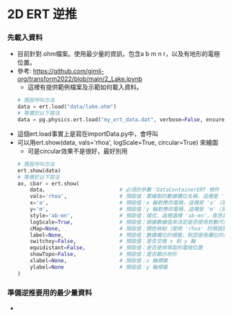 # 2D ERT 逆推

### 先載入資料
+ 目前針對.ohm檔案。使用最少量的資訊，包含a b m n r，以及有地形的電極位置。
+ 參考: https://github.com/gimli-org/transform2022/blob/main/2_Lake.ipynb
  + 這裡有提供範例檔案及示範如何載入資料。
  ```python
  # 預設呼叫方法
  data = ert.load("data/lake.ohm")
  # 等價於以下寫法
  data = pg.physics.ert.load("my_ert_data.dat", verbose=False, ensureKRhoa=False)
  ```
+ 這個ert.load事實上是寫在importData.py中，會呼叫
+ 可以用ert.show(data, vals='rhoa', logScale=True, circular=True) 來繪圖
  + 可是circular效果不是很好，最好別用
  ```python
  # 預設呼叫方法
  ert.show(data)
  # 等價於以下寫法
  ax, cbar = ert.show(
      data,                        # 必須的參數：DataContainerERT 物件
      vals='rhoa',                 # 預設值：要繪製的數據欄位名稱，這裡是 'rhoa'（電阻率）
      x='a',                       # 預設值：x 軸對應的電極，這裡是 'a'（源電極）
      y='m',                       # 預設值：y 軸對應的電極，這裡是 'm'（測量電極）
      style='ab-mn',               # 預設值：樣式，這裡選擇 'ab-mn'，意思是使用源電極和測量電極的各種組合
      logScale=True,               # 預設值：根據數據值來決定是否使用對數尺度，這裡默認使用對數尺度
      cMap=None,                   # 預設值：顏色映射（使用 'rhoa' 的預設顏色映射）
      label=None,                  # 預設值：數據欄位的標籤，默認使用欄位的單位
      switchxy=False,              # 預設值：是否交換 x 和 y 軸
      equidistant=False,           # 預設值：是否使用等距的電極位置
      showTopo=False,              # 預設值：是否顯示地形
      xlabel=None,                 # 預設值：x 軸標籤
      ylabel=None                  # 預設值：y 軸標籤
  )
  ```
### 準備逆推要用的最少量資料
+ 
